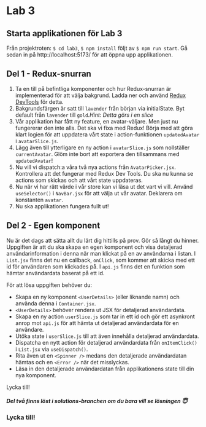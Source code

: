 # Lab 3

## Starta applikationen för Lab 3

Från projektroten: `$ cd lab3`, `$ npm install` följt av `$ npm run start`. Gå sedan in på http://localhost:5173/ för att öppna upp applikationen.

## Del 1 - Redux-snurran

1. Ta en till på befintliga komponenter och hur Redux-snurran är implementerad för att välja bakgrund. Ladda ner och använd [Redux DevTools](https://chrome.google.com/webstore/detail/redux-devtools/lmhkpmbekcpmknklioeibfkpmmfibljd) för detta.
2. Bakgrundsfärgen är satt till `lavender` från början via initialState. Byt default från `lavender` till `gold`._Hint: Detta görs i en slice_
3. Vår applikation har fått ny feature, en avatar-väljare. Men just nu fungererar den inte alls. Det ska vi fixa med Redux! Börja med att göra klart logien för att uppdatera vårt state i action-funktionen `updatedAvatar` i `avatarSlice.js`.
4. Lägg även till ytterligare en ny action i `avatarSlice.js` som nollställer `currentAvatar`. Glöm inte bort att exportera den tillsammans med `updatedAvatar`!
5. Nu vill vi dispatch:a våra två nya actions från `AvatarPicker.jsx`. Kontrollera att det fungerar med Redux Dev Tools. Du ska nu kunna se actions som skickas och att vårt state uppdateras.
6. Nu när vi har rätt värde i vår store kan vi läsa ut det vart vi vill. Använd `useSelector()` i `NavBar.jsx` för att välja ut vår avatar. Deklarera om konstanten `avatar`.
7. Nu ska applikationen fungera fullt ut!

## Del 2 - Egen komponent

Nu är det dags att sätta allt du lärt dig hittills på prov. Gör så långt du hinner. Uppgiften är att du ska skapa en egen komponent och visa detaljerad användarinformation i denna när man klickat på en av användarna i listan. I `List.jsx` finns det nu en callback, `onClick`, som kommer att skicka med ett id för användaren som klickades på. I `api.js` finns det en funktion som hämtar användardata baserat på ett id.

För att lösa uppgiften behöver du:

- Skapa en ny komponent `<UserDetails>` (eller liknande namn) och använda denna i `Container.jsx`.
- `<UserDetails>` behöver rendera ut JSX för detaljerad användardata.
- Skapa en ny action `userSlice.js` som tar in ett id och gör ett asynkront anrop mot `api.js` för att hämta ut detaljerad användardata för en användare.
- Utöka state i `userSlice.js` till att även innehålla detaljerad användardata.
- Dispatcha en nytt action för detaljerad användardata från `onItemClick()` i `List.jsx` via `useDispatch()`.
- Rita även ut en `<Spinner />` medans den detaljerade användardatan hämtas och en `<Error />` när det misslyckas.
- Läsa in den detaljerade användardatan från applikationens state till din nya komponent.

Lycka till!

##### _Del två finns löst i solutions-branchen om du bara vill se lösningen_ 😇

### Lycka till!
